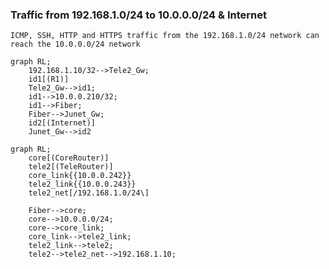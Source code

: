 
### Traffic from 192.168.1.0/24 to 10.0.0.0/24 & Internet

```ICMP, SSH, HTTP and HTTPS traffic from the 192.168.1.0/24 network can reach the 10.0.0.0/24 network```

```mermaid
graph RL;
    192.168.1.10/32-->Tele2_Gw;
    id1[(R1)]
    Tele2_Gw-->id1;
    id1-->10.0.0.210/32;
    id1-->Fiber;
    Fiber-->Junet_Gw;
    id2[(Internet)]
    Junet_Gw-->id2
```


```mermaid
graph RL;
    core[(CoreRouter)]
    tele2[(TeleRouter)]
    core_link{{10.0.0.242}}
    tele2_link{{10.0.0.243}}
    tele2_net[/192.168.1.0/24\]

    Fiber-->core;
    core-->10.0.0.0/24;
    core-->core_link;
    core_link-->tele2_link;
    tele2_link-->tele2;
    tele2-->tele2_net-->192.168.1.10;






```

